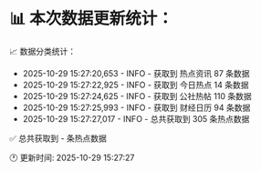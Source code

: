 📊 本次数据更新统计：
==========================

📈 数据分类统计：
- 2025-10-29 15:27:20,653 - INFO - 获取到 热点资讯 87 条数据
- 2025-10-29 15:27:22,925 - INFO - 获取到 今日热点 14 条数据
- 2025-10-29 15:27:24,625 - INFO - 获取到 公社热帖 110 条数据
- 2025-10-29 15:27:25,993 - INFO - 获取到 财经日历 94 条数据
- 2025-10-29 15:27:27,017 - INFO - 总共获取到 305 条热点数据

✅ 总共获取到 - 条热点数据

🕐 更新时间: 2025-10-29 15:27:27
